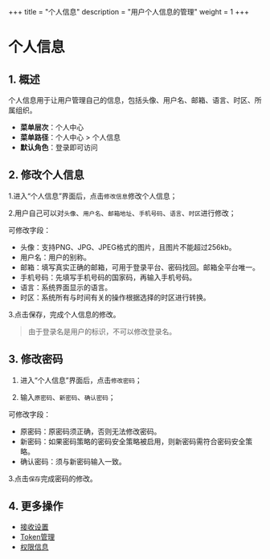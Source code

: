 ﻿+++
title = "个人信息"
description = "用户个人信息的管理"
weight = 1
+++

# 个人信息

## 1. 概述

个人信息用于让用户管理自己的信息，包括头像、用户名、邮箱、语言、时区、所属组织。

  - **菜单层次**：个人中心
  - **菜单路径**：个人中心 > 个人信息
  - **默认角色**：登录即可访问

## 2. 修改个人信息 

1.进入“个人信息”界面后，点击`修改信息`修改个人信息；

2.用户自己可以对`头像`、`用户名`、`邮箱地址`、`手机号码`、`语言`、`时区`进行修改；

可修改字段：

- 头像：支持PNG、JPG、JPEG格式的图片，且图片不能超过256kb。
- 用户名：用户的别称。
- 邮箱：填写真实正确的邮箱，可用于登录平台、密码找回。邮箱全平台唯一。
- 手机号码：先填写手机号码的国家码，再输入手机号码。
- 语言：系统界面显示的语言。
- 时区：系统所有与时间有关的操作根据选择的时区进行转换。

3.点击保存，完成个人信息的修改。

<blockquote class="note">
         由于登录名是用户的标识，不可以修改登录名。
      </blockquote>

## 3. 修改密码

1. 进入“个人信息”界面后，点击`修改密码`；

2. 输入`原密码`、`新密码`、`确认密码`；

可修改字段：

- 原密码：原密码须正确，否则无法修改密码。
- 新密码：如果密码策略的密码安全策略被启用，则新密码需符合密码安全策略。
- 确认密码：须与新密码输入一致。

3.点击`保存`完成密码的修改。

## 4. 更多操作

- [接收设置](../notify_setting)
- [Token管理](../token)
- [权限信息](../role-info)
